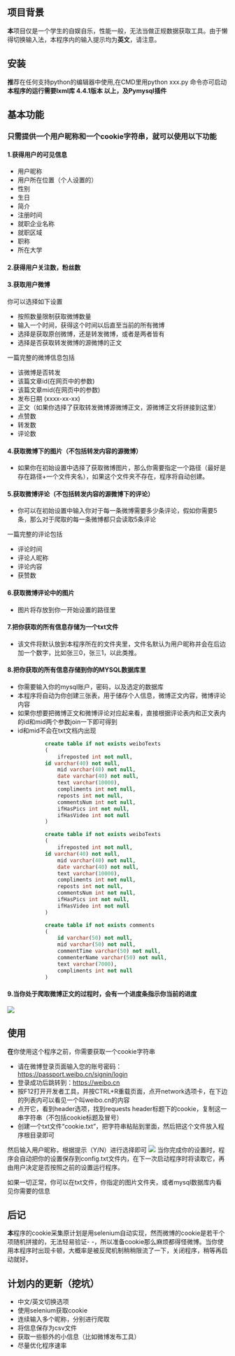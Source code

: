 ## 项目背景
**本**项目仅是一个学生的自娱自乐，性能一般，无法当做正规数据获取工具。由于懒得切换输入法，本程序内的输入提示均为**英文**，请注意。
## 安装
**推**荐在任何支持python的编辑器中使用,在CMD里用python xxx.py 命令亦可启动
**本程序的运行需要lxml库 4.4.1版本 以上，及Pymysql插件**
## 基本功能
### 只需提供一个用户昵称和一个cookie字符串，就可以使用以下功能
#### 1.获得用户的可见信息
- 用户昵称
- 用户所在位置（个人设置的）
- 性别
- 生日
- 简介
- 注册时间
- 就职企业名称
- 就职区域
- 职称
- 所在大学

#### 2.获得用户关注数，粉丝数
#### 3.获取用户微博
你可以选择如下设置
- 按照数量限制获取微博数量
- 输入一个时间，获得这个时间以后直至当前的所有微博
- 选择是获取原创微博，还是转发微博，或者是两者皆有
- 选择是否获取转发微博的源微博的正文

一篇完整的微博信息包括
- 该微博是否转发
- 该篇文章id(在网页中的参数)
- 该篇文章mid(在网页中的参数)
- 发布日期 (xxxx-xx-xx)
- 正文（如果你选择了获取转发微博源微博正文，源微博正文将拼接到这里）
- 点赞数
- 转发数
- 评论数

#### 4.获取微博下的图片（不包括转发内容的源微博）
- 如果你在初始设置中选择了获取微博图片，那么你需要指定一个路径（最好是存在路径+一个文件夹名），如果这个文件夹不存在，程序将自动创建。

#### 5.获取微博评论（不包括转发内容的源微博下的评论）
- 你可以在初始设置中输入你对于每一条微博需要多少条评论，假如你需要5条，那么对于爬取的每一条微博都只会读取5条评论

一篇完整的评论包括
- 评论时间
- 评论人昵称
- 评论内容
- 获赞数

#### 6.获取微博评论中的图片
- 图片将存放到你一开始设置的路径里

#### 7.把你获取的所有信息存储为一个txt文件
- 该文件将默认放到本程序所在的文件夹里，文件名默认为用户昵称并会在后边加一个数字，比如张三0，张三1，以此类推。

#### 8.把你获取的所有信息存储到你的MYSQL数据库里
- 你需要输入你的mysql账户，密码，以及选定的数据库
- 本程序将自动为你创建三张表，用于储存个人信息，微博正文内容，微博评论内容
- 如果你想要把微博正文和微博评论对应起来看，直接根据评论表内和正文表内的id和mid两个参数join一下即可得到
- id和mid不会在txt文档内出现

```sql
            create table if not exists weiboTexts
            (
                ifreposted int not null,
	        id varchar(40) not null,
                mid varchar(40) not null,
                date varchar(40) not null,
                text varchar(10000),
                compliments int not null,
                reposts int not null,
                commentsNum int not null,
                ifHasPics int not null,
                ifHasVideo int not null
            )
```
```sql
            create table if not exists weiboTexts
            (
                ifreposted int not null,
	        id varchar(40) not null,
                mid varchar(40) not null,
                date varchar(40) not null,
                text varchar(10000),
                compliments int not null,
                reposts int not null,
                commentsNum int not null,
                ifHasPics int not null,
                ifHasVideo int not null
            )
```
```sql
            create table if not exists comments
            (
                id varchar(50) not null,
                mid varchar(50) not null,
                commentTime varchar(50) not null,
                commenterName varchar(50) not null,
                text varchar(7000),
                compliments int not null
            )
```

#### 9.当你处于爬取微博正文的过程时，会有一个进度条指示你当前的进度
![](https://github.com/Saigyouji2/Probe-for-WeiBo/blob/master/%E6%8D%95%E8%8E%B7.PNG.PNG)

## 使用
**在**你使用这个程序之前，你需要获取一个cookie字符串
- 请在微博登录页面输入您的账号密码：https://passport.weibo.cn/signin/login
- 登录成功后跳转到：https://weibo.cn
- 按F12打开开发者工具，并按CTRL+R重载页面，点开network选项卡，在下边的列表内可以看见一个叫weibo.cn的内容
- 点开它，看到header选项，找到requests header标题下的cookie，复制这一串字符串（不包括cookie标题及冒号）
- 创建一个txt文件“cookie.txt”，把字符串粘贴到里面，然后把这个文件放入程序根目录即可

然后输入用户昵称，根据提示（Y/N）进行选择即可
![](https://github.com/Saigyouji2/Probe-for-WeiBo/blob/master/%E6%8D%95%E8%8E%B7.PNG)
当你完成你的设置时，程序会自动把你的设置保存到config.txt文件内，在下一次启动程序时将读取它，再由用户决定是否按照之前的设置运行程序。

如果一切正常，你可以在txt文件，你指定的图片文件夹，或者mysql数据库内看见你需要的信息

## 后记
**本**程序的cookie采集原计划是用selenium自动实现，然而微博的cookie是若干个项随机拼接的，无法轻易验证- -，所以准备cookie那么麻烦都得怪微博。当你使用本程序时出现卡顿，大概率是被反爬机制稍稍限流了一下，关闭程序，稍等再启动就好。

## 计划内的更新（挖坑）
- 中文/英文切换选项
- 使用selenium获取cookie
- 连续输入多个昵称，分别进行爬取
- 将信息保存为csv文件
- 获取一些额外的小信息（比如微博发布工具）
- 尽量优化程序速率
